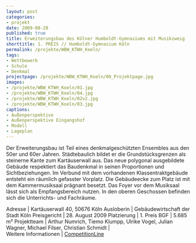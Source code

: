 ```yaml
---
layout: post
categories:
- projekt
date: 2009-08-28
published: true
title: Erweiterungsbau des Kölner Humboldt-Gymnasiums mit Musikzweig
shorttitle: 1. PREIS // Humboldt-Gymnasium Köln
permalink: /projekte/WBW_KTWH_Koeln/
tags: 
- Wettbewerb
- Schule
- Denkmal
projectpage: /projekte/WBW_KTWH_Koeln/00_Projektpage.jpg
images:
- /projekte/WBW_KTWH_Koeln/01.jpg
- /projekte/WBW_KTWH_Koeln/04.jpg
- /projekte/WBW_KTWH_Koeln/02v2.jpg
- /projekte/WBW_KTWH_Koeln/03.jpg
captions:
- Außenperspektive
- Außenperspektive Eingangshof
- Modell
- Lageplan
---
```

Der Erweiterungsbau ist Teil eines denkmalgeschützten Ensembles aus den 50er und 60er Jahren. Städtebaulich bildet er die Grundstücksgrenzen als steinerne Kante zum Kartäuserwall aus. Das neue polygonal ausgebildete Gebäude respektiert das Baudenkmal in seinen Proportionen und Sichtbeziehungen. Im Verbund mit dem vorhandenen Klassentraktgebäude entsteht ein räumlich gefasster Vorplatz. Die Gebäudeecke zum Platz ist mit dem Kammermusiksaal prägnant besetzt. Das Foyer vor dem Musiksaal lässt sich als Empfangsbereich nutzen. In den oberen Geschossen befinden sich die Unterrichts- und Fachräume.

Adresse							|	Kartäuserwall 40, 50676 Köln
Ausloberin						|	Gebäudewirtschaft der Stadt Köln
Preisgericht					|	28. August 2009
Platzierung						|	1. Preis
BGF								|	5.685 m²
Projektteam						|	Arthur Numrich, Tiemo Klumpp, Ulrike Vogel, Julian Wagner, Michael Filser, Christian Schmidt
                            |    
Weitere Informationen       |   [CompetitionLine](https://www.competitionline.com/de/ergebnisse/16937)
